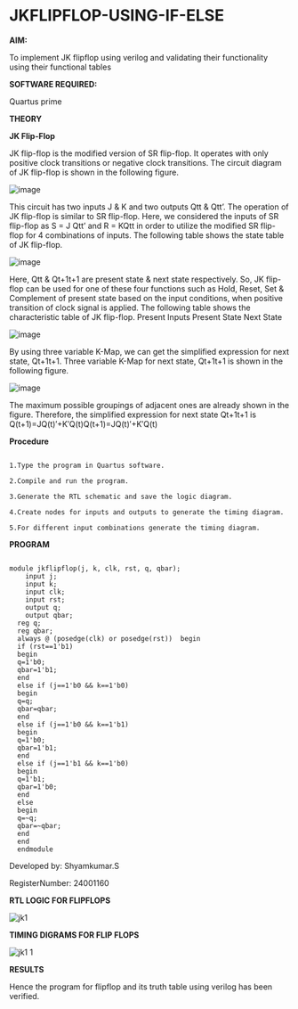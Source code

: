 # JKFLIPFLOP-USING-IF-ELSE

**AIM:** 

To implement  JK flipflop using verilog and validating their functionality using their functional tables

**SOFTWARE REQUIRED:**

Quartus prime

**THEORY**

**JK Flip-Flop**

JK flip-flop is the modified version of SR flip-flop. It operates with only positive clock transitions or negative clock transitions. The circuit diagram of JK flip-flop is shown in the following figure.

![image](https://github.com/naavaneetha/JKFLIPFLOP-USING-IF-ELSE/assets/154305477/a649c30b-232b-4558-b188-fd6c09845180)


This circuit has two inputs J & K and two outputs Qtt & Qtt’. The operation of JK flip-flop is similar to SR flip-flop. Here, we considered the inputs of SR flip-flop as S = J Qtt’ and R = KQtt in order to utilize the modified SR flip-flop for 4 combinations of inputs. The following table shows the state table of JK flip-flop.

![image](https://github.com/naavaneetha/JKFLIPFLOP-USING-IF-ELSE/assets/154305477/c4360742-e8a8-4937-b089-c46c0433f9a3)

 
Here, Qtt & Qt+1t+1 are present state & next state respectively. So, JK flip-flop can be used for one of these four functions such as Hold, Reset, Set & Complement of present state based on the input conditions, when positive transition of clock signal is applied. The following table shows the characteristic table of JK flip-flop. Present Inputs Present State Next State
 
![image](https://github.com/naavaneetha/JKFLIPFLOP-USING-IF-ELSE/assets/154305477/6c275261-a6d5-4c37-a3a7-1e88ca11c4cd)

By using three variable K-Map, we can get the simplified expression for next state, Qt+1t+1. Three variable K-Map for next state, Qt+1t+1 is shown in the following figure.
 
![image](https://github.com/naavaneetha/JKFLIPFLOP-USING-IF-ELSE/assets/154305477/5174f41b-0ce0-4329-a372-6d1943ea6673)

The maximum possible groupings of adjacent ones are already shown in the figure. Therefore, the simplified expression for next state Qt+1t+1 is Q(t+1)=JQ(t)′+K′Q(t)Q(t+1)=JQ(t)′+K′Q(t)

**Procedure**

```

1.Type the program in Quartus software.

2.Compile and run the program.

3.Generate the RTL schematic and save the logic diagram.

4.Create nodes for inputs and outputs to generate the timing diagram.

5.For different input combinations generate the timing diagram.

```

**PROGRAM**

```

module jkflipflop(j, k, clk, rst, q, qbar); 
    input j; 
    input k; 
    input clk; 
    input rst; 
    output q; 
    output qbar; 
  reg q; 
  reg qbar; 
  always @ (posedge(clk) or posedge(rst))  begin 
  if (rst==1'b1) 
  begin 
  q=1'b0; 
  qbar=1'b1; 
  end 
  else if (j==1'b0 && k==1'b0) 
  begin 
  q=q; 
  qbar=qbar; 
  end 
  else if (j==1'b0 && k==1'b1) 
  begin 
  q=1'b0; 
  qbar=1'b1; 
  end 
  else if (j==1'b1 && k==1'b0) 
  begin 
  q=1'b1; 
  qbar=1'b0; 
  end 
  else 
  begin 
  q=~q; 
  qbar=~qbar; 
  end 
  end  
  endmodule

```
 Developed by: Shyamkumar.S
 
 RegisterNumber: 24001160

**RTL LOGIC FOR FLIPFLOPS**

![jk1](https://github.com/user-attachments/assets/f656fc40-fd1e-4bbe-8f8f-d517d34b80f4)

**TIMING DIGRAMS FOR FLIP FLOPS**

![jk1 1](https://github.com/user-attachments/assets/2526045c-2b0b-49d5-b2c2-04ae16434396)

**RESULTS**

Hence the program for flipflop and its truth table using verilog has been verified.


